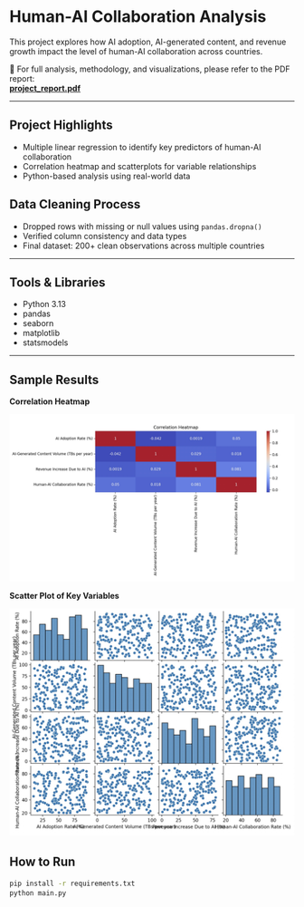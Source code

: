 # Human-AI Collaboration Analysis

This project explores how AI adoption, AI-generated content, and revenue growth impact the level of human-AI collaboration across countries.

📄 For full analysis, methodology, and visualizations, please refer to the PDF report:  
[**project_report.pdf**](./project_report.pdf)

---

## Project Highlights

- Multiple linear regression to identify key predictors of human-AI collaboration
- Correlation heatmap and scatterplots for variable relationships
- Python-based analysis using real-world data

## Data Cleaning Process

- Dropped rows with missing or null values using `pandas.dropna()`
- Verified column consistency and data types
- Final dataset: 200+ clean observations across multiple countries

---

##  Tools & Libraries

- Python 3.13
- pandas
- seaborn
- matplotlib
- statsmodels

---
## Sample Results

**Correlation Heatmap**

![Correlation Heatmap](./screenshots/correlation%20heatmap.jpg)

**Scatter Plot of Key Variables**

![Scatter Plot](./screenshots/scatter_plot.jpg)

##  How to Run

```bash
pip install -r requirements.txt
python main.py
